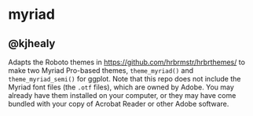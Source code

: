 # myriad

## @kjhealy

Adapts the Roboto themes in https://github.com/hrbrmstr/hrbrthemes/ to make two Myriad Pro-based themes, `theme_myriad()` and `theme_myriad_semi()` for ggplot. Note that this repo does not include the Myriad font files (the `.otf` files), which are owned by Adobe. You may already have them installed on your computer, or they may have come bundled with your copy of Acrobat Reader or other Adobe software.

